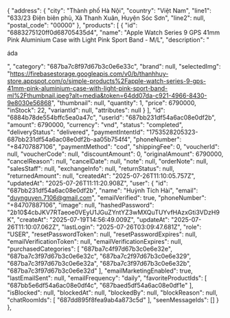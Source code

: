 {
"address": {
"city": "Thành phố Hà Nội",
"country": "Việt Nam",
"line1": "633/23 Điện biên phủ, Xã Thanh Xuân, Huyện Sóc Sơn",
"line2": null,
"postal_code": "00000"
},
"products": [
{
"id": "6883275120ff0d68705435d4",
"name": "Apple Watch Series 9 GPS 41mm Pink Aluminium Case with Light Pink Sport Band - M/L",
"description": "<p>áda</p>",
"category": "687ba7c8f97d67b3c0e6e33c",
"brand": null,
"selectedImg": "https://firebasestorage.googleapis.com/v0/b/thanhhuy-store.appspot.com/o/simple-products%2Fapple-watch-series-9-gps-41mm-pink-aluminium-case-with-light-pink-sport-band-ml%2Fthumbnail.jpeg?alt=media&token=64dd07da-c921-4966-8430-9e8030e56868",
"thumbnail": null,
"quantity": 1,
"price": 6790000,
"inStock": 22,
"variantId": null,
"attributes": null
}
],
"id": "6884b78de554bffc5ea0a47c",
"userId": "687bb231df54a6ac08e0df2b",
"amount": 6790000,
"currency": "vnd",
"status": "completed",
"deliveryStatus": "delivered",
"paymentIntentId": "1753528205323-687bb231df54a6ac08e0df2b-aa05b754f4",
"phoneNumber": "+84707887106",
"paymentMethod": "cod",
"shippingFee": 0,
"voucherId": null,
"voucherCode": null,
"discountAmount": 0,
"originalAmount": 6790000,
"cancelReason": null,
"cancelDate": null,
"note": null,
"orderNote": null,
"salesStaff": null,
"exchangeInfo": null,
"returnStatus": null,
"returnedAmount": null,
"createdAt": "2025-07-26T11:10:05.757Z",
"updatedAt": "2025-07-26T11:11:20.908Z",
"user": {
"id": "687bb231df54a6ac08e0df2b",
"name": "Huỳnh Tích Hài",
"email": "duynguyen.7106@gmail.com",
"emailVerified": true,
"phoneNumber": "+84707887106",
"image": null,
"hashedPassword": "$2b$10$4cbJKV7RTaeoe0VEyU1JGuZYntYZ3wMXQuTUYvfHAzxGti3VDzH9K",
"createAt": "2025-07-19T14:56:49.009Z",
"updateAt": "2025-07-26T11:10:07.062Z",
"lastLogin": "2025-07-26T03:09:47.681Z",
"role": "USER",
"resetPasswordToken": null,
"resetPasswordExpires": null,
"emailVerificationToken": null,
"emailVerificationExpires": null,
"purchasedCategories": [
"687ba7c4f97d67b3c0e6e32e",
"687ba7c3f97d67b3c0e6e32c",
"687ba7c2f97d67b3c0e6e329",
"687ba7c3f97d67b3c0e6e32a",
"687ba7c3f97d67b3c0e6e32b",
"687ba7c3f97d67b3c0e6e32d"
],
"emailMarketingEnabled": true,
"lastEmailSent": null,
"emailFrequency": "daily",
"favoriteProductIds": [
"687bb5e6df54a6ac08e0df4c",
"687baed5df54a6ac08e0df1e"
],
"isBlocked": null,
"blockedAt": null,
"blockedBy": null,
"blockReason": null,
"chatRoomIds": [
"687dd895f8fea9ab4a873c5d"
],
"seenMessageIds": []
}
},
